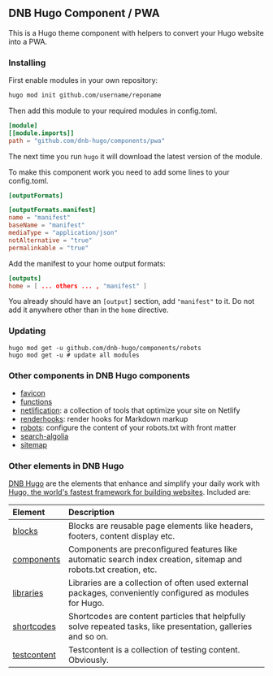 ## DNB Hugo Component / PWA

This is a Hugo theme component with helpers to convert your Hugo website into a PWA.

### Installing

First enable modules in your own repository:

```bash
hugo mod init github.com/username/reponame
```

Then add this module to your required modules in config.toml.

```toml
[module]
[[module.imports]]
path = "github.com/dnb-hugo/components/pwa"
```

The next time you run `hugo` it will download the latest version of the module.

To make this component work you need to add some lines to your config.toml. 

```toml
[outputFormats]

[outputFormats.manifest]
name = "manifest"
baseName = "manifest"
mediaType = "application/json"
notAlternative = "true"
permalinkable = "true"
```

Add the manifest to your home output formats:

```toml
[outputs]
home = [ ... others ... , "manifest" ]
```

You already should have an `[output]` section, add `"manifest"` to it. Do not add it anywhere other than in the `home` directive.

### Updating

```shell
hugo mod get -u github.com/dnb-hugo/components/robots
hugo mod get -u # update all modules
```

### Other components in DNB Hugo components

-   [favicon](https://github.com/dnb-hugo/components/tree/main/favicon)
-   [functions](https://github.com/dnb-hugo/components/tree/main/functions)
-   [netlification](https://github.com/dnb-hugo/components/tree/main/netlification): a collection of tools that optimize your site on Netlify
-   [renderhooks](https://github.com/dnb-hugo/components/tree/main/renderhooks): render hooks for Markdown markup
-   [robots](https://github.com/dnb-hugo/components/tree/main/robots): configure the content of your robots.txt with front matter
-   [search-algolia](https://github.com/dnb-hugo/components/tree/main/search-algolia)
-   [sitemap](https://github.com/dnb-hugo/components/tree/main/sitemap)

### Other elements in DNB Hugo

[DNB Hugo](https://github.com/dnb-hugo) are the elements that enhance and simplify your daily work with [Hugo, the world's fastest framework for building websites](https://gohugo.io/). Included are:

| Element | Description |
| :--- | :--- |
| [blocks](https://github.com/dnb-hugo/blocks) | Blocks are reusable page elements like headers, footers, content display etc.|
| [components](https://github.com/dnb-hugo/components) | Components are preconfigured features like automatic search index creation, sitemap and robots.txt creation, etc. |
| [libraries](https://github.com/dnb-hugo/libraries) | Libraries are a collection of often used external packages, conveniently configured as modules for Hugo. |
| [shortcodes](https://github.com/dnb-hugo/shortcodes) | Shortcodes are content particles that helpfully solve repeated tasks, like presentation, galleries and so on. |
| [testcontent](https://github.com/dnb-hugo/testcontent) | Testcontent is a collection of testing content. Obviously. |
